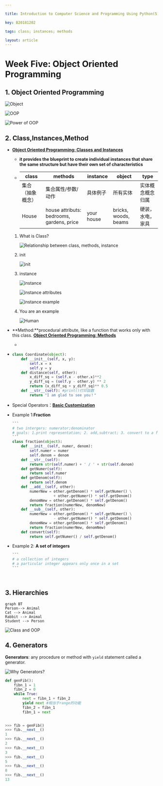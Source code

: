 ```yaml
---

title: Introduction to Computer Science and Programming Using Python(5)

key: B20181202

tags: class; instances; methods 

layout: article
---
```


# Week Five: Object Oriented Programming

## 1. Object Oriented Programming

![Object](https://suntarliarzn-1258316859.cos.ap-chongqing.myqcloud.com/object.jpg)

![OOP](https://suntarliarzn-1258316859.cos.ap-chongqing.myqcloud.com/oop.jpg)

![Power of OOP](https://suntarliarzn-1258316859.cos.ap-chongqing.myqcloud.com/power%20of%20oop.jpg)

## 2. Class,Instances,Method

- [**Object Oriented Programming: Classes and Instances**](https://courses.edx.org/courses/course-v1:MITx+6.00.1x+2T2018/discussion/forum/2208572aadd1aa385ed0023d71714e6fb8a71626/threads/5bb66b9fb41e6e084f000161)

  - **it provides the blueprint to create individual instances that share the same structure but have their own set of characteristics**

  - | class            | methods                                    | instance   | object               | type             |
    | ---------------- | ------------------------------------------ | ---------- | -------------------- | ---------------- |
    | 集合（抽象概念） | 集合属性/参数/动作                         | 具体例子   | 所有实体             | 实体概念概念归属 |
    | House            | house attributs: bedrooms,  gardens, price | your house | bricks, woods, beams | 硬装，水电，家具 |

  1. What is Class?

     ![Relationship between class, methods, instance](https://suntarliarzn-1258316859.cos.ap-chongqing.myqcloud.com/exapmles%20of%20class%20methods%20%20instances.gif)

  2. init

     ![__init__](https://suntarliarzn-1258316859.cos.ap-chongqing.myqcloud.com/__init__.gif)

  3. instance

     ![instance](https://suntarliarzn-1258316859.cos.ap-chongqing.myqcloud.com/instance.gif)

     ![instance attributes](https://suntarliarzn-1258316859.cos.ap-chongqing.myqcloud.com/instance%20attribute.gif)

     ![instance example](https://suntarliarzn-1258316859.cos.ap-chongqing.myqcloud.com/check%20property.gif)

  4. You are an example

     ![Human](https://suntarliarzn-1258316859.cos.ap-chongqing.myqcloud.com/you%20are%20an%20example.gif)

     

- **Method:**procedural attribute, like a function that works only with this class. [**Object Oriented Programming: Methods**](https://courses.edx.org/courses/course-v1:MITx+6.00.1x+2T2018/discussion/forum/2208572aadd1aa385ed0023d71714e6fb8a71626/threads/5bb66d09fb45b2080c000167)

  - 

- ```python
  class Coordinate(object):
      def __init__(self, x, y):
          self.x = x
          self.y = y
      def distance(self, other):
          x_diff_sq = (self.x - other.x)**2
          y_diff_sq = (self.y - other.y) ** 2
          return (x_diff_sq + y_diff_sq)** 0.5
      def __str__(self): #print()打印函数
          return "I am glad to see you！"
  ```

- Special Operators：[**Basic Customization**](https://docs.python.org/3/reference/datamodel.html#basic-customization)

- Example 1:**Fraction**

  ```python
  ​```
  # two intergers: numerator;denominator
  # goals: 1.print representation; 2. add,subtract; 3. convert to a float
  ​```
  class fraction(object):
      def __init__(self, numer, denom):
          self.numer = numer
          self.denom = denom
      def __str__(self):
          return str(self.numer) + ' / ' + str(self.denom)
      def getNumer(self):
          return self.numer
      def getDenom(self):
          return self.denom
      def __add__(self, other):
          numerNew = other.getDenom() * self.getNumer() \
                     + other.getNumer() * self.getDenom()
          denomNew = other.getDenom() * self.getDenom()
          return fraction(numerNew, denomNew)
      def __sub__(self, other):
          numerNew = other.getDenom() * self.getNumer() \
                     - other.getNumer() * self.getDenom()
          denomNew = other.getDenom() * self.getDenom()
          return fraction(numerNew, denomNew)
      def convert(self):
          return self.getNumer() / self.getDenom()
  ```

- Example 2: **A set of integers**

  ```python
  ​```
  # a collection of integers
  # a particular integer appears only once in a set
  ​```
  
  ```



​     

## 3. Hierarchies 

```mermaid
graph BT
Person--> Animal
Cat --> Animal
Rabbit --> Animal
Student --> Person
```

![Class and OOP](https://suntarliarzn-1258316859.cos.ap-chongqing.myqcloud.com/Summary%20of%20class%20and%20oop.jpg)



## 4. Generators

**Generators**: any procedure or method with `yield` statement called a generator.

![Why Generators?](https://suntarliarzn-1258316859.cos.ap-chongqing.myqcloud.com/why%20generator.jpg)

```python
def genFib():
    fibn_1 = 1
    fibn_2 = 0
    while True:
        next = fibn_1 + fibn_2
        yield next #相当于range的功能
        fibn_2 = fibn_1
        fibn_1 = next

        
>>> fib = genFib()
>>> fib.__next__()
1
>>> fib.__next__()
2
>>> fib.__next__()
3
>>> fib.__next__()
5
>>> fib.__next__()
8
>>> fib.__next__()
13
        
```


